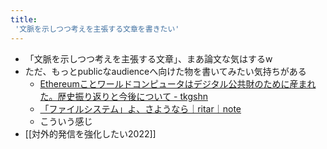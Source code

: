 ```yaml
---
title:
 '文脈を示しつつ考えを主張する文章を書きたい'
---
```

- 「文脈を示しつつ考えを主張する文章」、まあ論文な気はするw
- ただ、もっとpublicなaudienceへ向けた物を書いてみたい気持ちがある
	- [Ethereumことワールドコンピュータはデジタル公共財のために産まれた。歴史振り返りと今後について - tkgshn](https://scrapbox.io/tkgshn/Ethereum%E3%81%93%E3%81%A8%E3%83%AF%E3%83%BC%E3%83%AB%E3%83%89%E3%82%B3%E3%83%B3%E3%83%94%E3%83%A5%E3%83%BC%E3%82%BF%E3%81%AF%E3%83%87%E3%82%B8%E3%82%BF%E3%83%AB%E5%85%AC%E5%85%B1%E8%B2%A1%E3%81%AE%E3%81%9F%E3%82%81%E3%81%AB%E7%94%A3%E3%81%BE%E3%82%8C%E3%81%9F%E3%80%82%E6%AD%B4%E5%8F%B2%E6%8C%AF%E3%82%8A%E8%BF%94%E3%82%8A%E3%81%A8%E4%BB%8A%E5%BE%8C%E3%81%AB%E3%81%A4%E3%81%84%E3%81%A6)
	- [「ファイルシステム」よ、さようなら｜ritar｜note](https://note.com/ritar/n/n780cc162b093)
	- こういう感じ
- [[対外的発信を強化したい2022]]